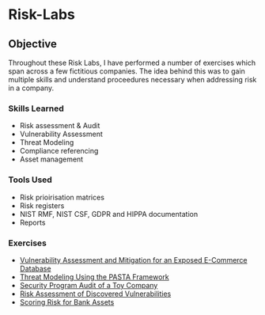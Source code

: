 # Risk-Labs

## Objective

Throughout these Risk Labs, I have performed a number of exercises which span across a few fictitious companies. The idea behind this was to gain multiple skills and understand proceedures necessary when addressing risk in a company.

### Skills Learned

- Risk assessment & Audit
- Vulnerability Assessment
- Threat Modeling
- Compliance referencing
- Asset management

### Tools Used

- Risk prioirisation matrices
- Risk registers
- NIST RMF, NIST CSF, GDPR and HIPPA documentation
- Reports

### Exercises
- <a href="https://github.com/JustA-Byte/Risk-Lab/blob/main/Vulnerability%20Assessment%20and%20Mitigation%20for%20an%20Exposed%20E-Commerce%20Database.md"> Vulnerability Assessment and Mitigation for an Exposed E-Commerce Database </a>
- <a href="https://github.com/JustA-Byte/Risk-Lab/blob/main/Threat%20Modeling%20Using%20the%20PASTA%20Framework.md"> Threat Modeling Using the PASTA Framework </a>
- <a href="https://github.com/JustA-Byte/Risk-Lab/blob/main/Security%20Program%20Audit%20of%20a%20Toy%20Company.md"> Security Program Audit of a Toy Company </a>
- <a href="https://github.com/JustA-Byte/Risk-Lab/blob/main/Risk%20Assessment%20of%20Discovered%20Vulnerabilities.md"> Risk Assessment of Discovered Vulnerabilities </a>
- <a href="https://github.com/JustA-Byte/Risk-Lab/blob/main/Scoring%20Risk%20for%20Bank%20Assets.md"> Scoring Risk for Bank Assets </a>
